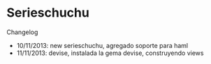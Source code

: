 Serieschuchu
============
Changelog
* 10/11/2013: new serieschuchu, agregado soporte para haml
* 11/11/2013: devise, instalada la gema devise, construyendo views
